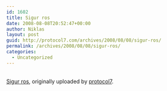 ```yaml
---
id: 1602
title: Sigur ros
date: 2008-08-08T20:52:47+00:00
author: Niklas
layout: post
guid: http://protocol7.com/archives/2008/08/08/sigur-ros/
permalink: /archives/2008/08/08/sigur-ros/
categories:
  - Uncategorized
---
```

<div class='microid-086c5068f4c40c046fc76b81b23c398a182e1af7'>
  <div class="flickr-frame">
    <a href="http://flickr.com/photos/protocol7/2745054302/" title="photo sharing"><img src="http://farm4.static.flickr.com/3036/2745054302_27d3a2d883.jpg?v=1218275926" class="flickr-photo" alt="" /></a><br /> <br /> <span class="flickr-caption"><a href="http://www.flickr.com/photos/protocol7/2745054302/">Sigur ros</a>, originally uploaded by <a href="http://www.flickr.com/people/protocol7/">protocol7</a>.</span>
  </div>
  
  <p class="flickr-yourcomment">
    </div>